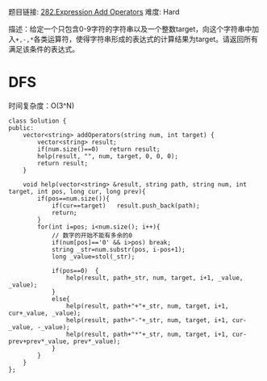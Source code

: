 题目链接: [282.Expression Add Operators][1]
难度: Hard

描述：给定一个只包含0-9字符的字符串以及一个整数target，向这个字符串中加入`+,-,*`各类运算符，使得字符串形成的表达式的计算结果为target。请返回所有满足该条件的表达式。

# DFS
时间复杂度：O(3^N)

```
class Solution {
public:
    vector<string> addOperators(string num, int target) {
        vector<string> result;
        if(num.size()==0)   return result;
        help(result, "", num, target, 0, 0, 0);
        return result;
    }

    void help(vector<string> &result, string path, string num, int target, int pos, long cur, long prev){
        if(pos==num.size()){
            if(cur==target)   result.push_back(path);
            return;
        }
        for(int i=pos; i<num.size(); i++){
            // 数字的开始不能有多余的0
            if(num[pos]=='0' && i>pos) break;
            string _str=num.substr(pos, i-pos+1);
            long _value=stol(_str);
            
            if(pos==0)  {
                help(result, path+_str, num, target, i+1, _value, _value);
            }
            else{
                help(result, path+"+"+_str, num, target, i+1, cur+_value, _value);
                help(result, path+"-"+_str, num, target, i+1, cur-_value, -_value);
                help(result, path+"*"+_str, num, target, i+1, cur-prev+prev*_value, prev*_value);
            }
        }
    }
};
```
[1]: https://leetcode.com/problems/expression-add-operators/